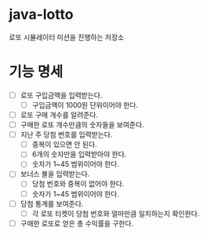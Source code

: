 # java-lotto
로또 시뮬레이터 미션을 진행하는 저장소

# 기능 명세
* [ ] 로또 구입금액을 입력받는다.
    * [ ] 구입금액이 1000원 단위이어야 한다.
* [ ] 로또 구매 개수를 알려준다.
* [ ] 구매한 로또 개수만큼의 숫자들을 보여준다.
* [ ] 지난 주 당첨 번호를 입력받는다.
    * [ ] 중복이 있으면 안 된다.
    * [ ] 6개의 숫자만을 입력받아야 한다.
    * [ ] 숫자가 1~45 범위이어야 한다.
* [ ] 보너스 볼을 입력받는다.
    * [ ] 당첨 번호와 중복이 없어야 한다.
    * [ ] 숫자가 1~45 범위이어야 한다.
* [ ] 당첨 통계를 보여준다. 
    * [ ] 각 로또 티켓이 당첨 번호와 얼마만큼 일치하는지 확인한다.
* [ ] 구매한 로또로 얻은 총 수익률을 구한다.   
